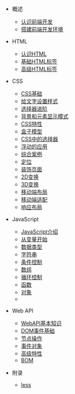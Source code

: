 
* 概述
  * [认识前端开发](/docs/a-introduce/1-概述)
  * [搭建前端开发环境](/docs/a-introduce/2-环境)
* HTML
  * [认识HTML](/docs/b-html/1-认识)
  * [基础HTML标签](/docs/b-html/2-基础)
  * [高级HTML标签](/docs/b-html/3-高级)
* CSS
  * [CSS基础](/docs/c-css/01-基础)
  * [给文字设置样式](/docs/c-css/02-文本)
  * [选择器进阶](/docs/c-css/03-进阶)
  * [背景和元素显示模式](/docs/c-css/04-背景)
  * [CSS特性](/docs/c-css/05-特性)
  * [盒子模型](/docs/c-css/06-盒子)
  * [CSS中的选择器](/docs/c-css/07-选择)
  * [浮动的应用](/docs/c-css/08-浮动)
  * [综合案例](/docs/c-css/09-案例.md)
  * [定位](/docs/c-css/10-定位.md)
  * [装饰页面](/docs/c-css/11-装饰.md)
  * [2D变换](/docs/c-css/12-2D.md)
  * [3D变换](/docs/c-css/13-3D.md)
  * [移动端布局](/docs/c-css/14-移动.md)
  * [移动端适配](/docs/c-css/15-适配.md)
  * [响应布局](/docs/c-css/16-响应.md)
  
* JavaScript
  * [JavaScript介绍](/docs/js/a-base/01-介绍.md)
  * [从变量开始](/docs/js/a-base/02-变量.md)
  * [数据类型](/docs/js/a-base/03-类型.md)
  * [字符串](/docs/js/a-base/04-字符.md)
  * [条件控制](/docs/js/a-base/05-条件.md)
  * [数组](/docs/js/a-base/06-数组.md)
  * [循环控制](/docs/js/a-base/07-循环.md)
  * [函数](/docs/js/a-base/08-函数.md)
  * [对象](/docs/js/a-base/09-对象.md)
  * 

* Web API
  * [WebAPI基本知识](/docs/js/b-dom/1-基本.md)
  * [DOM事件基础](/docs/js/b-dom/2-事件.md)
  * [节点操作](/docs/js/b-dom/3-节点.md)
  * [事件对象](/docs/js/b-dom/4-事件.md)
  * [高级特性](/docs/js/b-dom/5-高级.md)
  * [BOM](/docs/js/b-dom/6-bom.md)

* 附录
  * [less](/docs/others/less)

